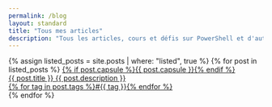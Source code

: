 ```yaml
---
permalink: /blog
layout: standard
title: "Tous mes articles"
description: "Tous les articles, cours et défis sur PowerShell et d'autres technologies Microsoft"
---
```


<div class="posts">
    {% assign listed_posts = site.posts | where: "listed", true %}
    {% for post in listed_posts %}
        <a class="noDecoration" href="{{ post.id }}">
            {% if post.capsule %}<span class="articlePill">{{ post.capsule }}</span>{% endif %}
            <article>
                <div class="articleThumbnail" {% if post.background %} style="background: {{post.background}}; background-size: cover;" {% endif %}>
                </div>
                <span class="articleTitle">{{ post.title }}</span>
                <span class="articleDescription">{{ post.description }}</span>
                <div class="articleTags">
                    {% for tag in post.tags %}<span>#{{ tag }}</span>{% endfor %}
                </div>
            </article>
        </a>
    {% endfor %}
</div>
